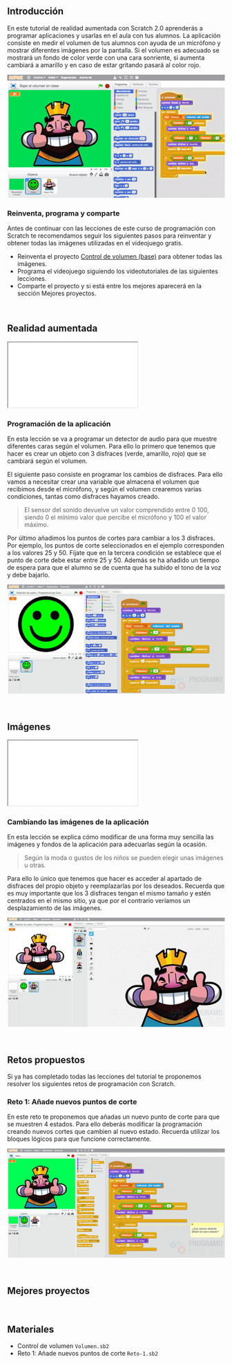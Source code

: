 ## Introducción

En este tutorial de realidad aumentada con Scratch 2.0 aprenderás a programar aplicaciones y usarlas en el aula con tus alumnos. La aplicación consiste en medir el volumen de tus alumnos con ayuda de un micrófono y mostrar diferentes imágenes por la pantalla. Si el volumen es adecuado se mostrará un fondo de color verde con una cara sonriente, si aumenta cambiará a amarillo y en caso de estar gritando pasará al color rojo.

![](img/preview.gif)

### Reinventa, programa y comparte

Antes de continuar con las lecciones de este curso de programación con Scratch te recomendamos seguir los siguientes pasos para reinventar y obtener todas las imágenes utilizadas en el videojuego gratis.

- Reinventa el proyecto [Control de volumen (base)](https://scratch.mit.edu/projects/159779241/editor) para obtener todas las imágenes.
- Programa el videojuego siguiendo los videotutoriales de las siguientes lecciones.
- Comparte el proyecto y si está entre los mejores aparecerá en la sección Mejores proyectos.



<br />



## Realidad aumentada

<div class="iframe">
  <iframe src="//www.youtube.com/embed/OWlknXdxZHo" allowfullscreen></iframe>
</div>

### Programación de la aplicación

En esta lección se va a programar un detector de audio para que muestre diferentes caras según el volumen. Para ello lo primero que tenemos que hacer es crear un objeto con 3 disfraces (verde, amarillo, rojo) que se cambiará según el volumen.

El siguiente paso consiste en programar los cambios de disfraces. Para ello vamos a necesitar crear una variable que almacena el volumen que recibimos desde el micrófono, y según el volumen crearemos varias condiciones, tantas como disfraces hayamos creado.

> El sensor del sonido devuelve un valor comprendido entre 0 100, siendo 0 el mínimo valor que percibe el micrófono y 100 el valor máximo.

Por último añadimos los puntos de cortes para cambiar a los 3 disfraces. Por ejemplo, los puntos de corte seleccionados en el ejemplo corresponden a los valores 25 y 50. Fíjate que en la tercera condición se establece que el punto de corte debe estar entre 25 y 50. Además se ha añadido un tiempo de espera para que el alumno se de cuenta que ha subido el tono de la voz y debe bajarlo.

![](img/programacion.jpg "Programación de la aplicación")



<br />



## Imágenes

<div class="iframe">
  <iframe src="//www.youtube.com/embed/UtP-yvxfEO0" allowfullscreen></iframe>
</div>

### Cambiando las imágenes de la aplicación

En esta lección se explica cómo modificar de una forma muy sencilla las imágenes y fondos de la aplicación para adecuarlas según la ocasión.

> Según la moda o gustos de los niños se pueden elegir unas imágenes u otras.

Para ello lo único que tenemos que hacer es acceder al apartado de disfraces del propio objeto y reemplazarlas por los deseados. Recuerda que es muy importante que los 3 disfraces tengan el mismo tamaño y estén centrados en el mismo sitio, ya que por el contrario veríamos un desplazamiento de las imágenes.

![](img/disfraces.jpg "Cambiando las imágenes de la aplicación")



<br />



## Retos propuestos

Si ya has completado todas las lecciones del tutorial te proponemos resolver los siguientes retos de programación con Scratch.

### Reto 1: Añade nuevos puntos de corte

En este reto te proponemos que añadas un nuevo punto de corte para que se muestren 4 estados. Para ello deberás modificar la programación creando nuevos cortes que cambien al nuevo estado. Recuerda utilizar los bloques lógicos para que funcione correctamente.

![](img/reto-1.jpg "Añade nuevos puntos de corte")



<br />



## Mejores proyectos

<!--
![](img/proyecto-usuario.gif "usuario")
-->



<br />



## Materiales

- Control de volumen `Volumen.sb2`
- Reto 1: Añade nuevos puntos de corte `Reto-1.sb2`
